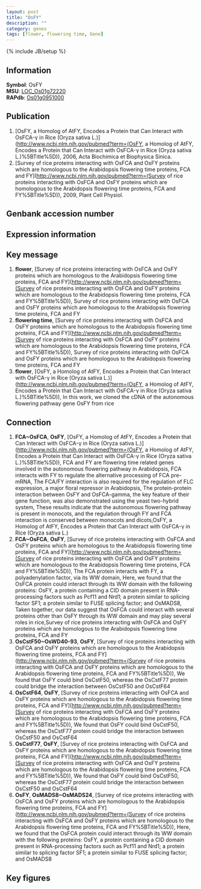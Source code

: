```yaml
---
layout: post
title: "OsFY"
description: ""
category: genes
tags: [flower, flowering time, Gene]
---
```

{% include JB/setup %}

## Information
__Symbol__: OsFY  
__MSU__: [LOC_Os01g72220](http://rice.plantbiology.msu.edu/cgi-bin/ORF_infopage.cgi?orf=LOC_Os01g72220)  
__RAPdb__: [Os01g0951000](http://rapdb.dna.affrc.go.jp/viewer/gbrowse_details/irgsp1?name=Os01g0951000)  

## Publication
1. [OsFY, a Homolog of AtFY, Encodes a Protein that Can Interact with OsFCA-γ in Rice (Oryza sativa L.)](http://www.ncbi.nlm.nih.gov/pubmed?term=(OsFY, a Homolog of AtFY, Encodes a Protein that Can Interact with OsFCA-γ in Rice (Oryza sativa L.)%5BTitle%5D)), 2006, Acta Biochimica et Biophysica Sinica.
2. [Survey of rice proteins interacting with OsFCA and OsFY proteins which are homologous to the Arabidopsis flowering time proteins, FCA and FY](http://www.ncbi.nlm.nih.gov/pubmed?term=(Survey of rice proteins interacting with OsFCA and OsFY proteins which are homologous to the Arabidopsis flowering time proteins, FCA and FY%5BTitle%5D)), 2009, Plant Cell Physiol.

## Genbank accession number

## Expression information

## Key message
1. __flower__, [Survey of rice proteins interacting with OsFCA and OsFY proteins which are homologous to the Arabidopsis flowering time proteins, FCA and FY](http://www.ncbi.nlm.nih.gov/pubmed?term=(Survey of rice proteins interacting with OsFCA and OsFY proteins which are homologous to the Arabidopsis flowering time proteins, FCA and FY%5BTitle%5D)), Survey of rice proteins interacting with OsFCA and OsFY proteins which are homologous to the Arabidopsis flowering time proteins, FCA and FY
2. __flowering time__, [Survey of rice proteins interacting with OsFCA and OsFY proteins which are homologous to the Arabidopsis flowering time proteins, FCA and FY](http://www.ncbi.nlm.nih.gov/pubmed?term=(Survey of rice proteins interacting with OsFCA and OsFY proteins which are homologous to the Arabidopsis flowering time proteins, FCA and FY%5BTitle%5D)), Survey of rice proteins interacting with OsFCA and OsFY proteins which are homologous to the Arabidopsis flowering time proteins, FCA and FY
3. __flower__, [OsFY, a Homolog of AtFY, Encodes a Protein that Can Interact with OsFCA-γ in Rice (Oryza sativa L.)](http://www.ncbi.nlm.nih.gov/pubmed?term=(OsFY, a Homolog of AtFY, Encodes a Protein that Can Interact with OsFCA-γ in Rice (Oryza sativa L.)%5BTitle%5D)),  In this work, we cloned the cDNA of the autonomous flowering pathway gene OsFY from rice

## Connection
1. __FCA~OsFCA__, __OsFY__, [OsFY, a Homolog of AtFY, Encodes a Protein that Can Interact with OsFCA-γ in Rice (Oryza sativa L.)](http://www.ncbi.nlm.nih.gov/pubmed?term=(OsFY, a Homolog of AtFY, Encodes a Protein that Can Interact with OsFCA-γ in Rice (Oryza sativa L.)%5BTitle%5D)), FCA and FY are flowering time related genes involved in the autonomous flowering pathway in Arabidopsis, FCA interacts with FY to regulate the alternative processing of FCA pre-mRNA, The FCA/FY interaction is also required for the regulation of FLC expression, a major floral repressor in Arabidopsis, The protein-protein interaction between OsFY and OsFCA-gamma, the key feature of their gene function, was also demonstrated using the yeast two-hybrid system, These results indicate that the autonomous flowering pathway is present in monocots, and the regulation through FY and FCA interaction is conserved between monocots and dicots,OsFY, a Homolog of AtFY, Encodes a Protein that Can Interact with OsFCA-γ in Rice (Oryza sativa L.)
2. __FCA~OsFCA__, __OsFY__, [Survey of rice proteins interacting with OsFCA and OsFY proteins which are homologous to the Arabidopsis flowering time proteins, FCA and FY](http://www.ncbi.nlm.nih.gov/pubmed?term=(Survey of rice proteins interacting with OsFCA and OsFY proteins which are homologous to the Arabidopsis flowering time proteins, FCA and FY%5BTitle%5D)),  The FCA protein interacts with FY, a polyadenylation factor, via its WW domain, Here, we found that the OsFCA protein could interact through its WW domain with the following proteins: OsFY, a protein containing a CID domain present in RNA-processing factors such as Pcf11 and Nrd1; a protein similar to splicing factor SF1; a protein similar to FUSE splicing factor; and OsMADS8, Taken together, our data suggest that OsFCA could interact with several proteins other than OsFY through its WW domain and may play several roles in rice,Survey of rice proteins interacting with OsFCA and OsFY proteins which are homologous to the Arabidopsis flowering time proteins, FCA and FY
3. __OsCstF50~OsWD40-93__, __OsFY__, [Survey of rice proteins interacting with OsFCA and OsFY proteins which are homologous to the Arabidopsis flowering time proteins, FCA and FY](http://www.ncbi.nlm.nih.gov/pubmed?term=(Survey of rice proteins interacting with OsFCA and OsFY proteins which are homologous to the Arabidopsis flowering time proteins, FCA and FY%5BTitle%5D)),  We found that OsFY could bind OsCstF50, whereas the OsCstF77 protein could bridge the interaction between OsCstF50 and OsCstF64
4. __OsCstF64__, __OsFY__, [Survey of rice proteins interacting with OsFCA and OsFY proteins which are homologous to the Arabidopsis flowering time proteins, FCA and FY](http://www.ncbi.nlm.nih.gov/pubmed?term=(Survey of rice proteins interacting with OsFCA and OsFY proteins which are homologous to the Arabidopsis flowering time proteins, FCA and FY%5BTitle%5D)),  We found that OsFY could bind OsCstF50, whereas the OsCstF77 protein could bridge the interaction between OsCstF50 and OsCstF64
5. __OsCstF77__, __OsFY__, [Survey of rice proteins interacting with OsFCA and OsFY proteins which are homologous to the Arabidopsis flowering time proteins, FCA and FY](http://www.ncbi.nlm.nih.gov/pubmed?term=(Survey of rice proteins interacting with OsFCA and OsFY proteins which are homologous to the Arabidopsis flowering time proteins, FCA and FY%5BTitle%5D)),  We found that OsFY could bind OsCstF50, whereas the OsCstF77 protein could bridge the interaction between OsCstF50 and OsCstF64
6. __OsFY__, __OsMADS8~OsMADS24__, [Survey of rice proteins interacting with OsFCA and OsFY proteins which are homologous to the Arabidopsis flowering time proteins, FCA and FY](http://www.ncbi.nlm.nih.gov/pubmed?term=(Survey of rice proteins interacting with OsFCA and OsFY proteins which are homologous to the Arabidopsis flowering time proteins, FCA and FY%5BTitle%5D)),  Here, we found that the OsFCA protein could interact through its WW domain with the following proteins: OsFY, a protein containing a CID domain present in RNA-processing factors such as Pcf11 and Nrd1; a protein similar to splicing factor SF1; a protein similar to FUSE splicing factor; and OsMADS8

## Key figures


